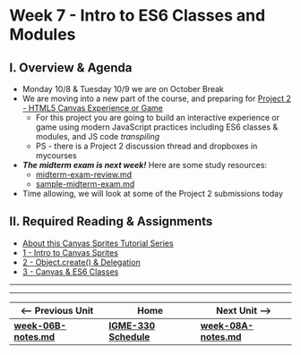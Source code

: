 # Week 7 - Intro to ES6 Classes and Modules

## I. Overview & Agenda
- Monday 10/8 & Tuesday 10/9 we are on October Break
- We are moving into a new part of the course, and preparing for [Project 2 - HTML5 Canvas Experience or Game](../projects/project-2.md)
  - For this project you are going to build an interactive experience or game using modern JavaScript practices including ES6 classes & modules, and JS code *transpiling*
  - PS - there is a Project 2 discussion thread and dropboxes in mycourses
- ***The midterm exam is next week!*** Here are some study resources:
  - [midterm-exam-review.md](../exams/midterm-exam-review.md)
  - [sample-midterm-exam.md](../exams/sample-midterm-exam.md)
- Time allowing, we will look at some of the Project 2 submissions today

## II. Required Reading & Assignments
- [About this Canvas Sprites Tutorial Series](https://github.com/tonethar/IGME-330-Master/blob/master/notes/canvas-sprites-0.md)
- [1 - Intro to Canvas Sprites](https://github.com/tonethar/IGME-330-Master/blob/master/notes/canvas-sprites-1.md)
- [2 - Object.create() & Delegation](https://github.com/tonethar/IGME-330-Master/blob/master/notes/canvas-sprites-2.md)
- [3 - Canvas & ES6 Classes](https://github.com/tonethar/IGME-330-Master/blob/master/notes/canvas-sprites-3.md)


<hr><hr>

| <-- Previous Unit | Home | Next Unit -->
| --- | --- | --- 
| [**week-06B-notes.md**](week-06B-notes.md)     |  [**IGME-330 Schedule**](../schedule.md) | [**week-08A-notes.md**](week-08A-notes.md)
